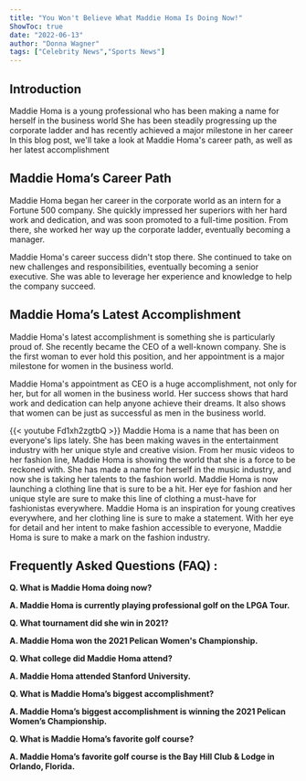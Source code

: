 ```yaml
---
title: "You Won't Believe What Maddie Homa Is Doing Now!"
ShowToc: true 
date: "2022-06-13"
author: "Donna Wagner" 
tags: ["Celebrity News","Sports News"]
---
```

## Introduction

Maddie Homa is a young professional who has been making a name for herself in the business world She has been steadily progressing up the corporate ladder and has recently achieved a major milestone in her career In this blog post, we'll take a look at Maddie Homa's career path, as well as her latest accomplishment

## Maddie Homa’s Career Path

Maddie Homa began her career in the corporate world as an intern for a Fortune 500 company. She quickly impressed her superiors with her hard work and dedication, and was soon promoted to a full-time position. From there, she worked her way up the corporate ladder, eventually becoming a manager.

Maddie Homa's career success didn't stop there. She continued to take on new challenges and responsibilities, eventually becoming a senior executive. She was able to leverage her experience and knowledge to help the company succeed.

## Maddie Homa’s Latest Accomplishment

Maddie Homa's latest accomplishment is something she is particularly proud of. She recently became the CEO of a well-known company. She is the first woman to ever hold this position, and her appointment is a major milestone for women in the business world.

Maddie Homa's appointment as CEO is a huge accomplishment, not only for her, but for all women in the business world. Her success shows that hard work and dedication can help anyone achieve their dreams. It also shows that women can be just as successful as men in the business world.

{{< youtube Fd1xh2zgtbQ >}} 
Maddie Homa is a name that has been on everyone's lips lately. She has been making waves in the entertainment industry with her unique style and creative vision. From her music videos to her fashion line, Maddie Homa is showing the world that she is a force to be reckoned with. She has made a name for herself in the music industry, and now she is taking her talents to the fashion world. Maddie Homa is now launching a clothing line that is sure to be a hit. Her eye for fashion and her unique style are sure to make this line of clothing a must-have for fashionistas everywhere. Maddie Homa is an inspiration for young creatives everywhere, and her clothing line is sure to make a statement. With her eye for detail and her intent to make fashion accessible to everyone, Maddie Homa is sure to make a mark on the fashion industry.

## Frequently Asked Questions (FAQ) :
**Q. What is Maddie Homa doing now?**

**A. Maddie Homa is currently playing professional golf on the LPGA Tour.**

**Q. What tournament did she win in 2021?**

**A. Maddie Homa won the 2021 Pelican Women's Championship.**

**Q. What college did Maddie Homa attend?**

**A. Maddie Homa attended Stanford University.**

**Q. What is Maddie Homa’s biggest accomplishment?**

**A. Maddie Homa’s biggest accomplishment is winning the 2021 Pelican Women’s Championship.**

**Q. What is Maddie Homa’s favorite golf course?**

**A. Maddie Homa’s favorite golf course is the Bay Hill Club & Lodge in Orlando, Florida.**




